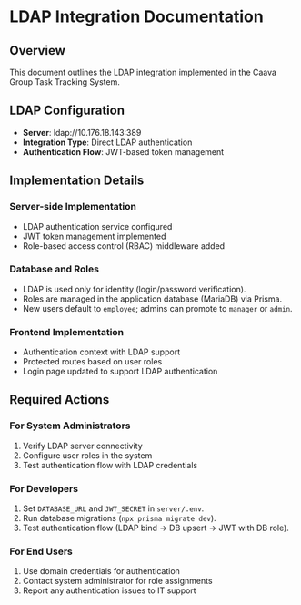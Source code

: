 # LDAP Integration Documentation

## Overview
This document outlines the LDAP integration implemented in the Caava Group Task Tracking System.

## LDAP Configuration
- **Server**: ldap://10.176.18.143:389
- **Integration Type**: Direct LDAP authentication
- **Authentication Flow**: JWT-based token management

## Implementation Details

### Server-side Implementation
- LDAP authentication service configured
- JWT token management implemented
- Role-based access control (RBAC) middleware added

### Database and Roles
- LDAP is used only for identity (login/password verification).
- Roles are managed in the application database (MariaDB) via Prisma.
- New users default to `employee`; admins can promote to `manager` or `admin`.

### Frontend Implementation
- Authentication context with LDAP support
- Protected routes based on user roles
- Login page updated to support LDAP authentication

## Required Actions

### For System Administrators
1. Verify LDAP server connectivity
2. Configure user roles in the system
3. Test authentication flow with LDAP credentials

### For Developers
1. Set `DATABASE_URL` and `JWT_SECRET` in `server/.env`.
2. Run database migrations (`npx prisma migrate dev`).
3. Test authentication flow (LDAP bind → DB upsert → JWT with DB role).

### For End Users
1. Use domain credentials for authentication
2. Contact system administrator for role assignments
3. Report any authentication issues to IT support